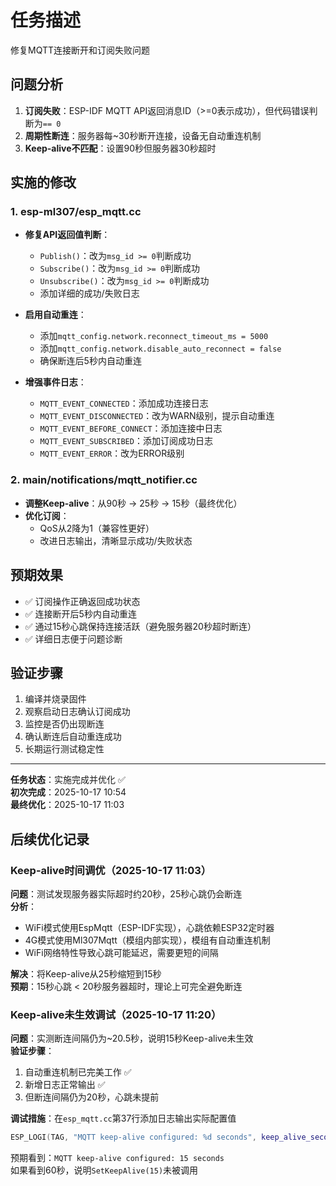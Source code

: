 # 任务描述
修复MQTT连接断开和订阅失败问题

## 问题分析
1. **订阅失败**：ESP-IDF MQTT API返回消息ID（>=0表示成功），但代码错误判断为`== 0`
2. **周期性断连**：服务器每~30秒断开连接，设备无自动重连机制
3. **Keep-alive不匹配**：设置90秒但服务器30秒超时

## 实施的修改

### 1. esp-ml307/esp_mqtt.cc
- **修复API返回值判断**：
  - `Publish()`：改为`msg_id >= 0`判断成功
  - `Subscribe()`：改为`msg_id >= 0`判断成功
  - `Unsubscribe()`：改为`msg_id >= 0`判断成功
  - 添加详细的成功/失败日志

- **启用自动重连**：
  - 添加`mqtt_config.network.reconnect_timeout_ms = 5000`
  - 添加`mqtt_config.network.disable_auto_reconnect = false`
  - 确保断连后5秒内自动重连

- **增强事件日志**：
  - `MQTT_EVENT_CONNECTED`：添加成功连接日志
  - `MQTT_EVENT_DISCONNECTED`：改为WARN级别，提示自动重连
  - `MQTT_EVENT_BEFORE_CONNECT`：添加连接中日志
  - `MQTT_EVENT_SUBSCRIBED`：添加订阅成功日志
  - `MQTT_EVENT_ERROR`：改为ERROR级别

### 2. main/notifications/mqtt_notifier.cc
- **调整Keep-alive**：从90秒 → 25秒 → 15秒（最终优化）
- **优化订阅**：
  - QoS从2降为1（兼容性更好）
  - 改进日志输出，清晰显示成功/失败状态

## 预期效果
- ✅ 订阅操作正确返回成功状态
- ✅ 连接断开后5秒内自动重连
- ✅ 通过15秒心跳保持连接活跃（避免服务器20秒超时断连）
- ✅ 详细日志便于问题诊断

## 验证步骤
1. 编译并烧录固件
2. 观察启动日志确认订阅成功
3. 监控是否仍出现断连
4. 确认断连后自动重连成功
5. 长期运行测试稳定性

---
**任务状态**：实施完成并优化 ✅  
**初次完成**：2025-10-17 10:54  
**最终优化**：2025-10-17 11:03

## 后续优化记录

### Keep-alive时间调优（2025-10-17 11:03）
**问题**：测试发现服务器实际超时约20秒，25秒心跳仍会断连  
**分析**：
- WiFi模式使用EspMqtt（ESP-IDF实现），心跳依赖ESP32定时器
- 4G模式使用Ml307Mqtt（模组内部实现），模组有自动重连机制
- WiFi网络特性导致心跳可能延迟，需要更短的间隔

**解决**：将Keep-alive从25秒缩短到15秒  
**预期**：15秒心跳 < 20秒服务器超时，理论上可完全避免断连

### Keep-alive未生效调试（2025-10-17 11:20）
**问题**：实测断连间隔仍为~20.5秒，说明15秒Keep-alive未生效  
**验证步骤**：
1. 自动重连机制已完美工作 ✅
2. 新增日志正常输出 ✅
3. 但断连间隔仍为20秒，心跳未提前

**调试措施**：在`esp_mqtt.cc`第37行添加日志输出实际配置值
```cpp
ESP_LOGI(TAG, "MQTT keep-alive configured: %d seconds", keep_alive_seconds_);
```
预期看到：`MQTT keep-alive configured: 15 seconds`  
如果看到60秒，说明`SetKeepAlive(15)`未被调用
